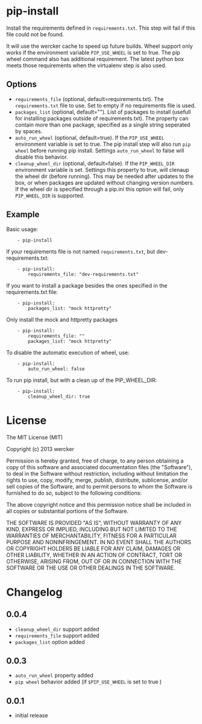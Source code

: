 # pip-install

Install the requirements defined in `requirements.txt`. This step will fail if
this file could not be found.

It will use the wercker cache to speed up future builds. Wheel support only
works if the environment variable `PIP_USE_WHEEL` is set to true. The pip wheel
command also has additional requirement. The latest python box meets those
requirements when the virtualenv step is also used.

## Options
* `requirements_file` (optional, default=requirements.txt). The
`requirements.txt` file to use. Set to empty if no requirements file is used.
* `packages_list` (optional, default=""). List of packages to install (usefull
for installing packages outside of requirements.txt). The property can contain
more than one package, specified as a single string seperated by spaces.
* `auto_run_wheel` (optional, default=true). If the `PIP_USE_WHEEL` environment
variable is set to true. The pip install step will also run `pip wheel` before
running pip install. Settings `auto_run_wheel` to false will disable this
behavior.
* `cleanup_wheel_dir` (optional, default=false). If the `PIP_WHEEL_DIR`
environment variable is set. Settings this property to true, will clenaup the
wheel dir (before running). This may be needed after updates to the box, or
when packages are updated without changing version numbers. If the wheel dir is
specified through a pip.ini this option will fail, only `PIP_WHEEL_DIR` is
supported.

## Example

Basic usage:
```
    - pip-install
```

If your requirements file is not named `requirements.txt`, but dev-requirements.txt:

```
    - pip-install:
        requirements_file: "dev-requirements.txt"
```

If you want to install a package besides the ones specified in the
requirements.txt file:

```
    - pip-install:
        packages_list: "mock httpretty"
```

Only install the mock and httpretty packages
```
    - pip-install:
        requirements_file: ""
        packages_list: "mock httpretty"
```

To disable the automatic execution of wheel, use:
```
    - pip-install:
        auto_run_wheel: false
```

To run pip install, but with a clean up of the PIP_WHEEL_DIR:

```
    - pip-install:
        cleanup_wheel_dir: true
```

# License

The MIT License (MIT)

Copyright (c) 2013 wercker

Permission is hereby granted, free of charge, to any person obtaining a copy of
this software and associated documentation files (the "Software"), to deal in
the Software without restriction, including without limitation the rights to
use, copy, modify, merge, publish, distribute, sublicense, and/or sell copies of
the Software, and to permit persons to whom the Software is furnished to do so,
subject to the following conditions:

The above copyright notice and this permission notice shall be included in all
copies or substantial portions of the Software.

THE SOFTWARE IS PROVIDED "AS IS", WITHOUT WARRANTY OF ANY KIND, EXPRESS OR
IMPLIED, INCLUDING BUT NOT LIMITED TO THE WARRANTIES OF MERCHANTABILITY, FITNESS
FOR A PARTICULAR PURPOSE AND NONINFRINGEMENT. IN NO EVENT SHALL THE AUTHORS OR
COPYRIGHT HOLDERS BE LIABLE FOR ANY CLAIM, DAMAGES OR OTHER LIABILITY, WHETHER
IN AN ACTION OF CONTRACT, TORT OR OTHERWISE, ARISING FROM, OUT OF OR IN
CONNECTION WITH THE SOFTWARE OR THE USE OR OTHER DEALINGS IN THE SOFTWARE.

# Changelog

## 0.0.4

- `cleanup_wheel_dir` support added
- `requirements_file` support added
- `packages_list` option added

## 0.0.3

- `auto_run_wheel` property added
- `pip wheel` behavior added (if `$PIP_USE_WHEEL` is set to true )

## 0.0.1
- initial release
